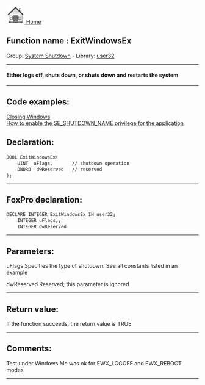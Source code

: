 [<img src="../../images/home.png"> Home ](https://github.com/VFPX/Win32API)  

## Function name : ExitWindowsEx
Group: [System Shutdown](../../functions_group.md#System_Shutdown)  -  Library: [user32](../../Libraries.md#user32)  
***  


#### Either logs off, shuts down, or shuts down and restarts the system
***  


## Code examples:
[Closing Windows](../../samples/sample_036.md)  
[How to enable the SE_SHUTDOWN_NAME privilege for the application](../../samples/sample_552.md)  

## Declaration:
```foxpro  
BOOL ExitWindowsEx(
	UINT  uFlags,		// shutdown operation
	DWORD  dwReserved 	// reserved
);  
```  
***  


## FoxPro declaration:
```foxpro  
DECLARE INTEGER ExitWindowsEx IN user32;
	INTEGER uFlags,;
	INTEGER dwReserved  
```  
***  


## Parameters:
uFlags
Specifies the type of shutdown. See all constants listed in an example

dwReserved
Reserved; this parameter is ignored  
***  


## Return value:
If the function succeeds, the return value is TRUE  
***  


## Comments:
Test under Windows Me was ok for EWX_LOGOFF and EWX_REBOOT modes  
  
***  

